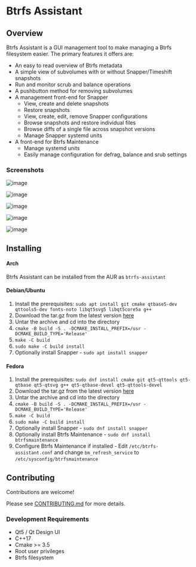 # Btrfs Assistant

## Overview
Btrfs Assistant is a GUI management tool to make managing a Btrfs filesystem easier.  The primary features it offers are:
* An easy to read overview of Btrfs metadata
* A simple view of subvolumes with or without Snapper/Timeshift snapshots
* Run and monitor scrub and balance operations
* A pushbutton method for removing subvolumes
* A management front-end for Snapper
	* View, create and delete snapshots
	* Restore snapshots
	* View, create, edit, remove Snapper configurations
	* Browse snapshots and restore individual files
	* Browse diffs of a single file across snapshot versions
	* Manage Snapper systemd units
* A front-end for Btrfs Maintenance
	* Manage systemd units
	* Easily manage configuration for defrag, balance and srub settings

### Screenshots
![image](/uploads/7a89a3a3ff6776ae5d3f5a24a32985bb/image.png)

![image](/uploads/03d8541ddca3f0375c1aace1a6450ec6/image.png)

![image](/uploads/229b5792fea354baff5899baaadfb601/image.png)

![image](/uploads/429be74e9fb92088697944d23a1def1d/image.png)

![image](/uploads/ea3940775576a3a0ef7f205b8f2fd77a/image.png)

## Installing

#### Arch
Btrfs Assistant can be installed from the AUR as `btrfs-assistant`

#### Debian/Ubuntu
1. Install the prerequisites: `sudo apt install git cmake qtbase5-dev qttools5-dev fonts-noto libqt5svg5 libqt5core5a g++`
1. Download the tar.gz from the latest version [here](https://gitlab.com/btrfs-assistant/btrfs-assistant/-/tags)
1. Untar the archive and cd into the directory
1. `cmake -B build -S . -DCMAKE_INSTALL_PREFIX=/usr -DCMAKE_BUILD_TYPE='Release'`
1. `make -C build`
1. `sudo make -C build install`
1. Optionally install Snapper - `sudo apt install snapper`

#### Fedora
1. Install the prerequisites: `sudo dnf install cmake git qt5-qttools qt5-qtbase qt5-qtsvg g++ qt5-qtbase-devel qt5-qttools-devel`
1. Download the tar.gz from the latest version [here](https://gitlab.com/btrfs-assistant/btrfs-assistant/-/tags)
1. Untar the archive and cd into the directory
1. `cmake -B build -S . -DCMAKE_INSTALL_PREFIX=/usr -DCMAKE_BUILD_TYPE='Release'`
1. `make -C build`
1. `sudo make -C build install`
1. Optionally install Snapper - `sudo dnf install snapper`
1. Optionally install Btrfs Maintenance - `sudo dnf install btrfsmaintenance`
1. Configure Btrfs Maintenance if installed - Edit `/etc/btrfs-assistant.conf` and change `bm_refresh_service` to `/etc/sysconfig/btrfsmaintenance`

## Contributing
Contributions are welcome!

Please see [CONTRIBUTING.md](docs/CONTRIBUTING.md) for more details.


### Development Requirements
* Qt5 / Qt Design UI
* C++17
* Cmake >= 3.5
* Root user privileges
* Btrfs filesystem
